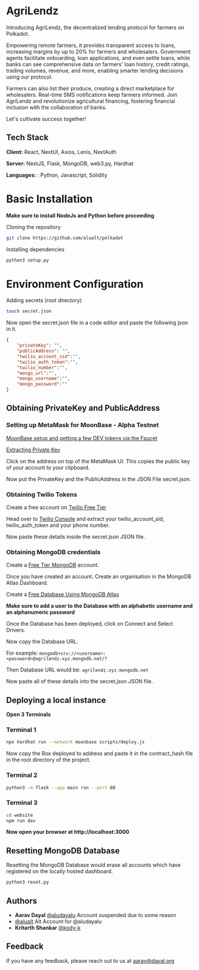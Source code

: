 
# AgriLendz

Introducing AgriLendz, the decentralized lending protocol for farmers on Polkadot.

Empowering remote farmers, it provides transparent access to loans, increasing margins by up to 20% for farmers and wholesalers. Government agents facilitate onboarding, loan applications, and even settle loans, while banks can see comprehensive data on farmers' loan history, credit ratings, trading volumes, revenue, and more, enabling smarter lending decisions using our protocol. 

Farmers can also list their produce, creating a direct marketplace for wholesalers. Real-time SMS notifications keep farmers informed. Join AgriLendz and revolutionize agricultural financing, fostering financial inclusion with the collaboration of banks. 

Let's cultivate success together!
## Tech Stack

**Client:** React, NextUI, Axios, Lenis, NextAuth

**Server:** NextJS, Flask, MongoDB, web3.py, Hardhat

**Languages:** : Python, Javascript, Solidity


# Basic Installation
**Make sure to install NodeJs and Python before proceeding**

Cloning the repository
```bash
git clone https://github.com/alualt/polkadot
```

Installing dependencies
```bash
python3 setup.py
```

# Environment Configuration
Adding secrets (root directory)
```bash
touch secret.json
```

Now open the secret.json file in a code editor and paste the following json in it.
```json
{
    "privateKey": "",
    "publicAddress": "",
    "twilio_account_sid":"",
    "twilio_auth_token":"",
    "twilio_number":"",
    "mongo_url":"",
    "mongo_username":"",
    "mongo_password":""
}
```

## Obtaining PrivateKey and PublicAddress
### Setting up MetaMask for MoonBase - Alpha Testnet
[MoonBase setup and getting a few DEV tokens via the Faucet](https://docs.moonbeam.network/builders/get-started/networks/moonbase/#connect-metamask)

[Extracting Private Key](https://support.metamask.io/hc/en-us/articles/360015289632-How-to-export-an-account-s-private-key)

Click on the address on top of the MetaMask UI. This copies the public key of your account to your clipboard.

Now put the PrivateKey and the PublicAddress in the JSON File secret.json.
### Obtaining Twilio Tokens

Create a free account on 
[Twilio Free Tier](https://www.twilio.com/try-twilio)

Head over to [Twilio Console](https://console.twilio.com/) and extract your twilio_account_sid, twilio_auth_token and your phone number.

Now paste these details inside the secret.json JSON file.

### Obtaining MongoDB credentials

Create a [Free Tier MongoDB](https://www.mongodb.com/cloud/atlas/register) account.

Once you have created an account. Create an organisation in the MongoDB Atlas Dashboard.

Create a [Free Database Using MongoDB Atlas](https://www.mongodb.com/basics/create-database)

**Make sure to add a user to the Database with an alphabetic username and an alphanumeric password**

Once the Database has been deployed, click on Connect and Select Drivers.

Now copy the Database URL.

For example: `mongodb+srv://<username>:<password>@agrilendz.xyz.mongodb.net/?`

Then Database URL would be: `agrilendz.xyz.mongodb.net`

Now paste all of these details into the secret.json JSON file.


## Deploying a local instance

**Open 3 Terminals**

### Terminal 1
```bash
npx hardhat run --network moonbase scripts/deploy.js
```
Now copy the Box deployed to address and paste it in the contract_hash file in the root directory of the project.

### Terminal 2
```bash
python3 -m flask --app main run --port 80
```

### Terminal 3
```bash
cd website
npm run dev
```

**Now open your browser at http://localhost:3000**

## Resetting MongoDB Database
Resetting the MongoDB Database would erase all accounts which have registered on the locally hosted dashboard.
```bash
python3 reset.py
```

## Authors

-  **Aarav Dayal** [@aludayalu](https://github.com/aludayalu) Account suspended due to some reason
- [@alualt](https://github.com/alualt) Alt Account for @aludayalu
- **Kritarth Shankar** [@kody-k](https://github.com/kody-k)


## Feedback

If you have any feedback, please reach out to us at aarav@dayal.org

